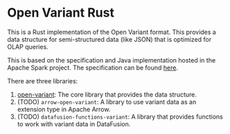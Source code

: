 # Open Variant Rust

This is a Rust implementation of the Open Variant format. This provides a data
structure for semi-structured data (like JSON) that is optimized for OLAP queries.

This is based on the specification and Java implementation hosted in the Apache
Spark project. The specification can be found
[here](https://github.com/apache/spark/tree/master/common/variant).

There are three libraries:

1. [open-variant](./open-variant/): The core library that provides the data structure.
2. (TODO) `arrow-open-variant`: A library to use variant data as an extension type in
    Apache Arrow.
3. (TODO) `datafusion-functions-variant`: A library that provides functions to work
    with variant data in DataFusion.

